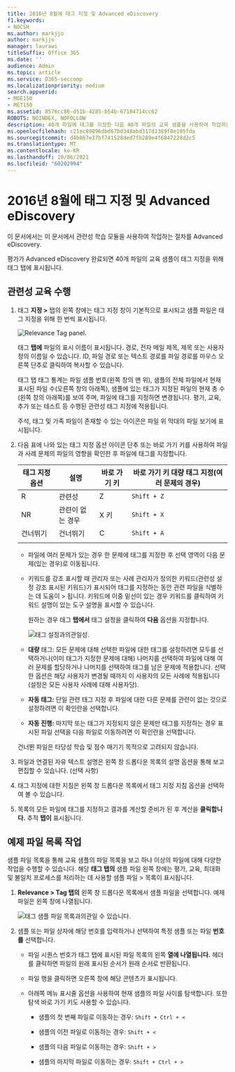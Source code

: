 ```yaml
---
title: 2016년 8월에 태그 지정 및 Advanced eDiscovery
f1.keywords:
- NOCSH
ms.author: markjjo
author: markjjo
manager: laurawi
titleSuffix: Office 365
ms.date: ''
audience: Admin
ms.topic: article
ms.service: O365-seccomp
ms.localizationpriority: medium
search.appverid:
- MOE150
- MET150
ms.assetid: 8576cc86-d51b-4285-b54b-67184714cc62
ROBOTS: NOINDEX, NOFOLLOW
description: 40개 파일에 태그를 지정한 다음 40개 파일의 교육 샘플을 사용하여 작업하는 단계를 Advanced eDiscovery.
ms.openlocfilehash: c21ec89896dbd67bd348abd317d1389f8e105fda
ms.sourcegitcommit: d4b867e37bf741528ded7fb289e4f6847228d2c5
ms.translationtype: MT
ms.contentlocale: ko-KR
ms.lasthandoff: 10/06/2021
ms.locfileid: "60202994"
---
```

# <a name="tagging-and-relevance-training-in-advanced-ediscovery"></a>2016년 8월에 태그 지정 및 Advanced eDiscovery
  
이 문서에서는 이 문서에서 관련성 학습 모듈을 사용하여 작업하는 절차를 Advanced eDiscovery.
  
평가가 Advanced eDiscovery 완료되면 40개 파일의 교육 샘플이 태그 지정을 위해 태그 탭에 표시됩니다.
  
## <a name="performing-relevance-training"></a>관련성 교육 수행

1. 태그 **지정 \>** 탭의 왼쪽 창에는 태그 지정 창이 기본적으로 표시되고 샘플 파일은 태그 지정을 위해 한 번씩 표시됩니다.

    ![Relevance Tag panel.](../media/0cf19ab4-b427-4a7f-8749-0f4ed9afaf58.png)
  
    태그 **탭에** 파일의 표시 이름이 표시됩니다. 경로, 전자 메일 제목, 제목 또는 사용자 정의 이름일 수 있습니다. ID, 파일 경로 또는 텍스트 경로를 파일 경로를 마우스 오른쪽 단추로 클릭하여 복사할 수 있습니다.

    태그  탭 태그 통계는 파일 샘플 번호(왼쪽 창의 맨 위), 샘플의 전체 파일에서 현재 표시된 파일 수(오른쪽 창의 아래쪽), 샘플에 있는 태그가 지정된 파일의 현재 총 수(왼쪽 창의 아래쪽)를 보여 주며, 파일에 태그를 지정하면 변경됩니다. 평가, 교육, 추가 또는 테스트 등 수행된 관련성 태그 지정에 적용됩니다.

    주석, 태그 및 가족 파일이 존재할 수 있는 아이콘은 파일 위 막대의 파일 보기에 표시됩니다.

2. 다음 표에 나와 있는 태그 지정 옵션 아이콘 단추 또는 바로 가기 키를 사용하여 파일과 사례 문제의 파일의 영향을 확인한 후 파일에 태그를 지정합니다.

   |**태그 지정 옵션**|**설명**|**바로 가기 키**|**바로 가기 키 대량 태그 지정(여러 문제의 경우)**|
   |-----|-----|-----|-----|
   |R  <br/> |관련성  <br/> |Z  <br/> |`Shift + Z`  <br/> |
   |NR  <br/> |관련이 없는 경우  <br/> |X 키  <br/> |`Shift + X`  <br/> |
   |건너뛰기  <br/> |건너뛰기  <br/> |C  <br/> |`Shift + A`  <br/> |
   |||||

   - 파일에 여러 문제가 있는 경우 한 문제에 태그를 지정한 후 선택 영역이 다음 문제(있는 경우)로 이동됩니다.  

   - 키워드를 강조 표시할 때 관리자 또는 사례 관리자가 정의한 키워드(관련성 설정 강조 표시된 키워드)가 표시되어 태그를 지정하는 동안 관련 파일을 식별하는 데 도움이 \> 됩니다. 키워드에 이중 밑선이 있는 경우 키워드를 클릭하여 키워드 설명이 있는 도구 설명을 표시할 수 있습니다.

     원하는 경우 태그 **탭에서** 태그 설정을 클릭하여 **다음** 옵션을 지정합니다.

      ![태그 설정과의관일성.](../media/533e89fa-7eb4-409e-ab07-f5aab9296dd8.png)
  
   - **대량** 태그: 모든 문제에 대해 선택한 파일에 대한  태그를 설정하려면 모두를 선택하거나(이미 태그가 지정한 문제에 대해) 나머지를 선택하여 파일에 대해 여러 문제를 할당하거나 나머지를 선택하여 태그를 남은 문제에 적용합니다.  선택한 옵션은 해당 사용자가 변경될 때까지 이 사용자의 모든 사례에 적용됩니다(설정은 모든 사용자 사례에 대해 사용자당).

   - **자동 태그:** 단일 관련 태그 지정 후 파일에 대한 다른 문제를 관련이 없는 것으로 설정하려면 이 확인란을 선택합니다.

   - **자동 진행:** 마지막 또는 태그가 지정되지 않은 문제만 태그를 지정하는 경우 표시된 파일 선택을 다음 파일로 이동하려면 이 확인란을 선택합니다.

    건너뛴 파일은 타당성 학습 및 점수 매기기 목적으로 고려되지 않습니다.

3. 파일과 연결된 자유 텍스트 설명은 왼쪽 창 드롭다운 목록의  설명 옵션을 통해 보고 편집할 수 있습니다. (선택 사항)

4. 태그 지정에 대한 지침은 왼쪽 창  드롭다운 목록에서 태그 지정 지침 옵션을 선택하여 볼 수 있습니다.

5. 목록의 모든 파일에 태그를 지정하고 결과를 계산할 준비가 된 후 계산을 **클릭합니다.** 추적 **탭이** 표시됩니다.  

## <a name="working-with-the-sample-files-list"></a>예제 파일 목록 작업

샘플 파일 목록을 통해 교육 샘플의 파일 목록을 보고 하나 이상의 파일에 대해 다양한 작업을 수행할 수 있습니다. 해당 **태그 탭의** 샘플 파일 왼쪽 창에는 평가, 교육, 최대화 및 불일치 프로세스를 처리하는 데 사용할 샘플 파일 \>   목록이 표시됩니다.
  
1. **Relevance \> Tag 탭의** 왼쪽 창 드롭다운 목록에서 샘플 파일을 선택합니다. 예제 파일은 왼쪽 창에 나열됩니다.

    ![태그 샘플 파일 목록과의관일 수 있습니다.](../media/fd058bdd-645a-4af1-a1eb-bff08581cb18.png)
  
2. 샘플 또는 파일 상자에 해당 번호를 입력하거나  선택하여 특정 샘플 또는 파일 **번호를** 선택합니다.

   - 파일 시퀀스 번호가 태그 탭에 표시된 파일 목록의 왼쪽 **열에 나열됩니다.** 헤더를 클릭하면 파일의 원래 표시된 순서가 원래 순서로 반환됩니다.

   - 파일 행을 클릭하면 오른쪽 창에 해당 콘텐츠가 표시됩니다.

   - 아래쪽 메뉴 표시줄 옵션을 사용하여 현재 샘플의 파일 사이를 탐색합니다. 또한 탐색 바로 가기 키도 사용할 수 있습니다.
  
     - 샘플의 첫 번째 파일로 이동하는 경우: `Shift + Ctrl + <`

     - 샘플의 이전 파일로 이동하는 경우: `Shift + <`

     - 샘플의 다음 파일로 이동하는 경우: `Shift + >`

     - 샘플의 마지막 파일로 이동하는 경우: `Shift + Ctrl + >`

